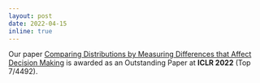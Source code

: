 ```yaml
---
layout: post
date: 2022-04-15
inline: true
---
```


Our paper <a href="https://openreview.net/pdf?id=KB5onONJIAU">Comparing Distributions by Measuring Differences that Affect Decision Making</a> is awarded as an Outstanding Paper at **ICLR 2022** (Top 7/4492).
